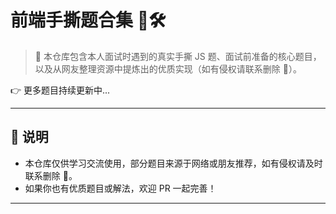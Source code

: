 # 前端手撕题合集 🧠🛠️

> 🚀 本仓库包含本人面试时遇到的真实手撕 JS 题、面试前准备的核心题目，以及从网友整理资源中提炼出的优质实现（如有侵权请联系删除 🙏）。


👉 更多题目持续更新中...

---

## 📮 说明

- 本仓库仅供学习交流使用，部分题目来源于网络或朋友推荐，如有侵权请及时联系删除 🙏。
- 如果你也有优质题目或解法，欢迎 PR 一起完善！

---
